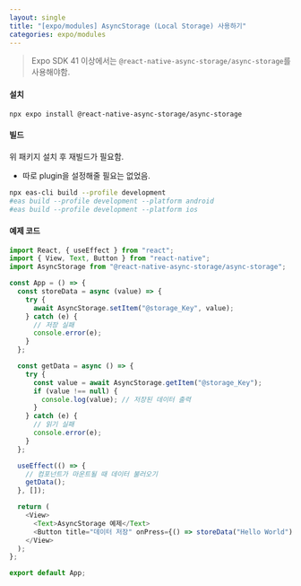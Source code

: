 ```yaml
---
layout: single
title: "[expo/modules] AsyncStorage (Local Storage) 사용하기"
categories: expo/modules
---
```


> Expo SDK 41 이상에서는 `@react-native-async-storage/async-storage`를 사용해야함.

#### 설치

```
npx expo install @react-native-async-storage/async-storage
```

#### 빌드

위 패키지 설치 후 재빌드가 필요함.

- 따로 plugin을 설정해줄 필요는 없었음.

```sh
npx eas-cli build --profile development
#eas build --profile development --platform android
#eas build --profile development --platform ios
```

#### 예제 코드

```typescript
import React, { useEffect } from "react";
import { View, Text, Button } from "react-native";
import AsyncStorage from "@react-native-async-storage/async-storage";

const App = () => {
  const storeData = async (value) => {
    try {
      await AsyncStorage.setItem("@storage_Key", value);
    } catch (e) {
      // 저장 실패
      console.error(e);
    }
  };

  const getData = async () => {
    try {
      const value = await AsyncStorage.getItem("@storage_Key");
      if (value !== null) {
        console.log(value); // 저장된 데이터 출력
      }
    } catch (e) {
      // 읽기 실패
      console.error(e);
    }
  };

  useEffect(() => {
    // 컴포넌트가 마운트될 때 데이터 불러오기
    getData();
  }, []);

  return (
    <View>
      <Text>AsyncStorage 예제</Text>
      <Button title="데이터 저장" onPress={() => storeData("Hello World")} />
    </View>
  );
};

export default App;
```
